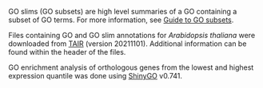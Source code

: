 GO slims (GO subsets) are high level summaries of a GO containing a subset of GO terms. For more information, see [Guide to GO subsets](http://geneontology.org/docs/go-subset-guide/). 

Files containing GO and GO slim annotations for *Arabidopsis thaliana* were downloaded from [TAIR](https://www.arabidopsis.org/download/index-auto.jsp?dir=%2Fdownload_files%2FGO_and_PO_Annotations%2FGene_Ontology_Annotations) (version 20211101). Additional information can be found within the header of the files.

GO enrichment analysis of orthologous genes from the lowest and highest expression quantile was done using [ShinyGO](http://bioinformatics.sdstate.edu/go/) v0.741.
